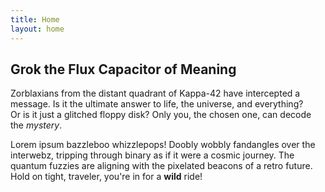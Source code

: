 ```yaml
---
title: Home
layout: home
---
```


## Grok the Flux Capacitor of Meaning

Zorblaxians from the distant quadrant of Kappa-42 have intercepted a message. Is it the ultimate answer to life, the universe, and everything?  
Or is it just a glitched floppy disk? Only you, the chosen one, can decode the *mystery*.

Lorem ipsum bazzleboo whizzlepops! Doobly wobbly fandangles over the interwebz, tripping through binary as if it were a cosmic journey. The quantum fuzzies are aligning with the pixelated beacons of a retro future. Hold on tight, traveler, you're in for a **wild** ride!
